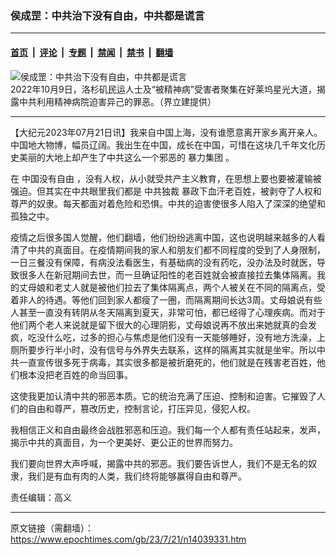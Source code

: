 ### 侯成罡：中共治下没有自由，中共都是谎言

---

#### [首页](../../../..?n14039331) &nbsp;|&nbsp; [评论](../../../../../epoch-comment?n14039331) &nbsp;|&nbsp; [专题](../../../../../epoch-special?n14039331) &nbsp;|&nbsp; [禁闻](../../../../../epoch-news?n14039331) &nbsp;|&nbsp; [禁书](../../../../../books?n14039331) &nbsp;|&nbsp; [翻墙](https://github.com/gfw-breaker/nogfw/blob/master/README.md?n14039331)


<div><img alt="侯成罡：中共治下没有自由，中共都是谎言" class="attachment-djy_600_400 size-djy_600_400 wp-post-image" src="https://i.epochtimes.com/assets/uploads/2023/07/id14039351-4-1-600x400.jpeg"/>
<div class="caption">
 2022年10月9日，洛杉矶民运人士及“被精神病”受害者聚集在好莱坞星光大道，揭露中共利用精神病院迫害异己的罪恶。（界立建提供）
</div></div><hr/><div class="post_content" id="artbody" itemprop="articleBody">
 <!-- article content begin -->
 <p>
  【大纪元2023年07月21日讯】我来自中国上海，没有谁愿意离开家乡离开亲人。中国地大物博，幅员辽阔。我出生在中国，成长在中国，可惜在这块几千年文化历史美丽的大地上却产生了中共这么一个邪恶的
  <ok href="https://www.epochtimes.com/gb/tag/%E6%9A%B4%E5%8A%9B%E9%9B%86%E5%9B%A2.html">
   暴力集团
  </ok>
  。
 </p>
 <p>
  在
  <ok href="https://www.epochtimes.com/gb/tag/%E4%B8%AD%E5%9B%BD%E6%B2%A1%E6%9C%89%E8%87%AA%E7%94%B1.html">
   中国没有自由
  </ok>
  ，没有人权，从小就受共产主义教育，在思想上要也要被灌输被强迫。但其实在中共眼里我们都是
  <ok href="https://www.epochtimes.com/gb/tag/%E4%B8%AD%E5%85%B1%E7%8B%AC%E8%A3%81.html">
   中共独裁
  </ok>
  暴政下血汗老百姓，被剥夺了人权和尊严的奴隶。每天都面对着危险和恐惧。中共的迫害使很多人陷入了深深的绝望和孤独之中。
 </p>
 <p>
  疫情之后很多国人觉醒，他们翻墙，他们纷纷逃离中国，这也说明越来越多的人看清了中共的真面目。在疫情期间我的家人和朋友们都不同程度的受到了人身限制，一日三餐没有保障，有病没法看医生，有基础病的没有药吃，没办法及时就医，导致很多人在新冠期间去世，而一旦确证阳性的老百姓就会被直接拉去集体隔离。我的丈母娘和老丈人就是被他们拉去了集体隔离点，两个人被关在不同的隔离点，受着非人的待遇。等他们回到家人都瘦了一圈，而隔离期间长达3周。丈母娘说有些人甚至一直没有转阴从冬天隔离到夏天，非常可怕，都已经得了心理疾病。而对于他们两个老人来说就是留下很大的心理阴影，丈母娘说再不放出来她就真的会发疯，吃没什么吃，过多的担心与焦虑是他们没有一天能够睡好，没有地方洗澡，上厕所要步行半小时，没有信号与外界失去联系，这样的隔离其实就是坐牢。所以中共一直宣传很多死于病毒，其实很多都是被折磨死的，他们就是在残害老百姓，他们根本没把老百姓的命当回事。
 </p>
 <p>
  这使我更加认清中共的邪恶本质。它的统治充满了压迫、控制和迫害。它摧毁了人们的自由和尊严，篡改历史，控制言论，打压异见，侵犯人权。
 </p>
 <p>
  我相信正义和自由最终会战胜邪恶和压迫。我们每一个人都有责任站起来，发声，揭示中共的真面目，为一个更美好、更公正的世界而努力。
 </p>
 <p>
  我们要向世界大声呼喊，揭露中共的邪恶。我们要告诉世人，我们不是无名的奴隶，我们是有血有肉的人类，我们终将能够赢得自由和尊严。
 </p>
 <p>
  责任编辑：高义
 </p>
 <!-- article content end -->
 <div id="below_article_ad">
 </div>
</div>


---

原文链接（需翻墙）：https://www.epochtimes.com/gb/23/7/21/n14039331.htm
